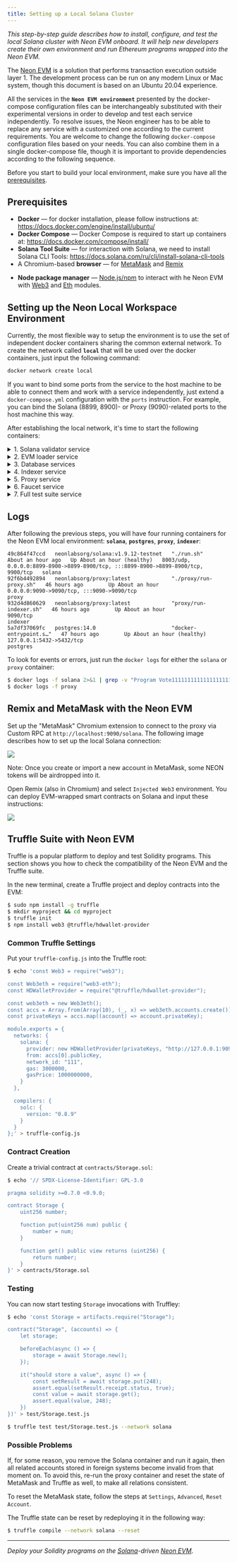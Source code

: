 ```yaml
---
title: Setting up a Local Solana Cluster
---
```


*This step-by-step guide describes how to install, configure, and test the local Solana cluster with Neon EVM onboard. It will help new developers create their own environment and run Ethereum programs wrapped into the Neon EVM.*

The [Neon EVM](https://neon-labs.org/) is a solution that performs transaction execution outside layer 1. The development process can be run on any modern Linux or Mac system, though this document is based on an Ubuntu 20.04 experience.

All the services in the **`Neon EVM environment`** presented by the docker-compose configuration files can be interchangeably substituted with their experimental versions in order to develop and test each service independently. To resolve issues, the Neon engineer has to be able to replace any service with a customized one according to the current requirements. You are welcome to change the following `docker-compose` configuration files based on your needs. You can also combine them in a single docker-compose file, though it is important to provide dependencies according to the following sequence.

Before you start to build your local environment, make sure you have all the [prerequisites](#prerequisites).

## Prerequisites

- **Docker** — for docker installation, please follow instructions at: https://docs.docker.com/engine/install/ubuntu/
- **Docker Compose** — Docker Compose is required to start up containers at: https://docs.docker.com/compose/install/
- **Solana Tool Suite** — for interaction with Solana, we need to install Solana CLI Tools: https://docs.solana.com/ru/cli/install-solana-cli-tools
- A Chromium-based **browser** — for [MetaMask](https://metamask.io/) and [Remix](https://remix.ethereum.org/)
* **Node package manager** — [Node.js/npm](https://www.w3schools.com/nodejs/nodejs_npm.asp) to interact with he Neon EVM with [Web3](https://www.npmjs.com/package/web3) and [Eth](https://www.npmjs.com/package/web3-eth) modules.

## Setting up the Neon Local Workspace Environment

Currently, the most flexible way to setup the environment is to use the set of independent docker containers sharing the common external network. To create the network called **`local`** that will be used over the docker containers, just input the following command:

```bash
docker network create local
```

If you want to bind some ports from the service to the host machine to be able to connect them and work with a service independently, just extend a `docker-compose.yml` configuration with the `ports` instruction. For example, you can bind the Solana (8899, 8900)- or Proxy (9090)-related ports to the host machine this way.

After establishing the local network, it's time to start the following containers:

<details><summary>1. Solana validator service</summary>

This service presents the Solana validator running inside the container

Once you deploy the environment, you'll have the Solana RPC endpoint working from the docker container at the 9090 port. The folder named "solana_state" will be created as well. It contains the Solana ledger to keep the state over restarts. If you need to reset the ledger, just remove this folder and it'll be recreated the next time you run docker-compose.

#### docker-compose.yml

    version: "3"

    services:
      solana:
        container_name: solana
        image: neonlabsorg/solana:${SOLANA_REVISION:-v1.9.12-testnet}
        environment:
          SOLANA_URL: http://solana:8899
          RUST_LOG: solana_runtime::system_instruction_processor=trace,solana_runtime::message_processor=debug,solana_bpf_loader=debug,solana_rbpf=debug
        expose:
          - 8899
          - 8900
        networks:
          - net
        healthcheck:
          test: [ CMD-SHELL, "solana cluster-version -u http://solana:8899" ]
          interval: 5s
          timeout: 10s
          retries: 10
          start_period: 10s
        volumes:
          - "./solana_state:/opt/solana/config/"

    networks:
      net:
        external: yes
        name: local

#### How to Run it in Bash

    $ docker-compose -f solana/docker-compose.yml pull
    $ docker-compose -f solana/docker-compose.yml up -d

</details>

<details><summary>2. EVM loader service</summary>

This container helps deploy the Neon EVM base contract onto Solana that listens for incoming connections on the port 8899. It's important to mention that this container doesn't work as daemon, it just uploads the Neon EVM contract and finishes with a zero return code.

#### docker-compose.yml

    version: "3"

    services:
      evm_loader:
        container_name: evm_loader
        image: neonlabsorg/evm_loader:latest
        environment:
          - SOLANA_URL=http://solana:8899
        networks:
          - net
        command: bash -c "create-test-accounts.sh 1 && deploy-evm.sh && /opt/spl-token create-account HPsV9Deocecw3GeZv1FkAPNCBRfuVyfw9MMwjwRe1xaU && /opt/spl-token mint HPsV9Deocecw3GeZv1FkAPNCBRfuVyfw9MMwjwRe1xaU 1000000000 --owner /opt/evm_loader-keypair.json -- HX14J4Pp9CgSbWP13Dtpm8VLJpNxMYffLtRCRGsx7Edv"

    networks:
      net:
        external: yes
        name: local

#### How to Run it in Bash

       $ docker-compose -f evm-loader/docker-compose.yml pull
       $ docker-compose -f evm-loader/docker-compose.yml up
</details>

<details><summary>3. Database services</summary>

This container aims to handle the database that stores all the relevant Ethereum processing metadata linked to each other: **`transactions`**, **`blocks`**, **`receipts`**, **`accounts`** etc. This data is consumed by the **indexer** service.

#### docker-compose.yml

    version: "3"

    services:
      postgres:
        container_name: postgres
        image: postgres:14.0
        command: postgres -c 'max_connections=1000'
        environment:
          POSTGRES_DB: neon-db
          POSTGRES_USER: neon-proxy
          POSTGRES_PASSWORD: neon-proxy-pass
        hostname: postgres
        healthcheck:
          test: [ CMD-SHELL, "pg_isready -h postgres -p 5432" ]
          interval: 5s
          timeout: 10s
          retries: 10
          start_period: 5s
        networks:
          - net
        ports:
          - "127.0.0.1:5432:5432"
        expose:
          - "5432"

      dbcreation:
        container_name: dbcreation
        image: neonlabsorg/proxy:latest
        environment:
          SOLANA_URL: http://solana:8899
          POSTGRES_DB: neon-db
          POSTGRES_USER: neon-proxy
          POSTGRES_PASSWORD: neon-proxy-pass
          POSTGRES_HOST: postgres
        entrypoint: proxy/run-dbcreation.sh
        networks:
          - net
        depends_on:
          postgres:
            condition: service_healthy


    networks:
      net:
        external: yes
        name: local

#### How to Run it in Bash

    $ docker-compose -f postgres/docker-compose.yml pull
    $ docker-compose -f postgres/docker-compose.yml up -d

</details>


<details><summary>4. Indexer service</summary>

The indexer service indexes all the relevant Ethereum processing metadata consisting of **`signatures`**, **`transactions`**, **`blocks`**, **`receipts`**, **`accounts`**, etc. It gathers all this data from the Solana blockchain, filtering them by the EVM contract address. It also makes it possible to provide our users with the Ethereum API according to the data provided by the whole known operators.

#### docker-compose.yml

    version: "3"

    services:
      indexer:
        container_name: indexer
        image: neonlabsorg/proxy:latest
        environment:
          SOLANA_URL: http://solana:8899
          POSTGRES_DB: neon-db
          POSTGRES_USER: neon-proxy
          POSTGRES_HOST: postgres
          POSTGRES_PASSWORD: neon-proxy-pass
          CONFIG: ci
          START_SLOT: LATEST
        hostname: indexer
        entrypoint: proxy/run-indexer.sh

        networks:
          - net

    networks:
      net:
        external: yes
        name: local

#### How To Run it in Bash

    $ docker-compose -f indexer/docker-compose.yml pull
    $ docker-compose -f indexer/docker-compose.yml up -d

</details>

<details><summary>5. Proxy service</summary>
The Proxy service is a core service that allows Ethereum-like transactions to be processed on Solana, taking full advantage of the functionality native to Solana, including the ability to execute transactions in parallel. It's available on 9090 port.

#### docker-compose.yml

    version: "3"

    services:
      proxy:
        container_name: proxy
        image: neonlabsorg/proxy:latest
        environment:
          - POSTGRES_DB=neon-db
          - POSTGRES_USER=neon-proxy
          - POSTGRES_PASSWORD=neon-proxy-pass
          - POSTGRES_HOST=postgres
          - SOLANA_URL=http://solana:8899
          - EXTRA_GAS=5000
          - EVM_LOADER=53DfF883gyixYNXnM7s5xhdeyV8mVk9T4i2hGV9vG9io
          - CONFIG=ci
          - LOG_NEON_CLI_DEBUG=YES
          - USE_COMBINED_START_CONTINUE=yes
          - NEON_CLI_TIMEOUT=60
          - NEW_USER_AIRDROP_AMOUNT=0
          - WRITE_TRANSACTION_COST_IN_DB=NO
          - START_SLOT=LATEST
          - PERM_ACCOUNT_LIMIT=16
        hostname: proxy
        entrypoint: ./proxy/run-proxy.sh
        ports:
          - "9090:9090"
        expose:
          - "9090"
        networks:
          - net

    networks:
      net:
        external: yes
        name: local

#### How to Run it in Bash

    $ docker-compose -f proxy/docker-compose.yml pull
    $ docker-compose -f proxy/docker-compose.yml up -d

</details>


<details><summary>6. Faucet service</summary>
The Faucet service provides the liquidity in 'NEON' to all the accounts that are mentioned in the incoming requests.

#### docker-compose.yml

    version: "3"

    services:

      faucet:
        container_name: faucet
        image: neonlabsorg/faucet:latest
        environment:
          - FAUCET_RPC_BIND=0.0.0.0
          - FAUCET_RPC_PORT=3333
          - SOLANA_URL=http://solana:8899
          - NEON_ETH_MAX_AMOUNT=50000
          - EVM_LOADER=53DfF883gyixYNXnM7s5xhdeyV8mVk9T4i2hGV9vG9io
          - FAUCET_RPC_ALLOWED_ORIGINS=["https://neonswap.live"]
          - FAUCET_WEB3_ENABLE=false
          - FAUCET_SOLANA_ENABLE=true
          - NEON_OPERATOR_KEYFILE=/opt/faucet/id.json
          - SOLANA_COMMITMENT=confirmed
        entrypoint: /opt/faucet/faucet --config /opt/proxy/faucet.conf run
        ports:
          - 3333:3333
        expose:
          - "3333"
        networks:
          - net

    networks:
      net:
        external: yes
        name: local

#### How to Run it in Bash

    $ docker-compose -f faucet/docker-compose.yml pull
    $ docker-compose -f faucet/docker-compose.yml up -d

</details>


<details><summary>7. Full test suite service</summary>

The full test suite, generally speaking, provides the [OpenZeppelin tests](https://docs.openzeppelin.com/learn/writing-automated-tests) to make sure the infrastructure deployed by this guide works properly. At the end, the `full test suite` outputs the result in the following form:

    Full test passing - 1743
    Full test threshold - 1700
    Check if 1743 is greater or equal 1700

#### full_test_suite/docker-compose.yml

    version: "3"

    services:

      full_test_suite:
        container_name: ${FTS_CONTAINER_NAME:-full_test_suite}
        image: ${FTS_IMAGE:-neonlabsorg/full_test_suite:develop}
        entrypoint: ./run-full-test-suite.sh 2>/dev/null
        environment:
          - NETWORK_NAME=${NETWORK_NAME}
          - PROXY_URL=${PROXY_URL}
          - NETWORK_ID=${NETWORK_ID}
          - REQUEST_AMOUNT=${REQUEST_AMOUNT}
          - FAUCET_URL=${FAUCET_URL}
          - USE_FAUCET=${USE_FAUCET}
          - SOLANA_URL=${SOLANA_URL}
          - FTS_USERS_NUMBER=${FTS_USERS_NUMBER}
          - FTS_JOBS_NUMBER=${FTS_JOBS_NUMBER}

        networks:
          - net

    networks:
      net:
        external: yes
        name: local

#### full_test_suite/local.env

    NETWORK_NAME=local
    PROXY_URL=http://proxy:9090/solana
    NETWORK_ID=111
    REQUEST_AMOUNT=20000
    FAUCET_URL=http://faucet:3333/request_neon
    USE_FAUCET=true
    SOLANA_URL=http://solana:8899
    FTS_USERS_NUMBER=15
    FTS_JOBS_NUMBER=8

#### How to Run it in Bash

    $ docker-compose -f full_test_suite/docker-compose.yml pull
    $ docker-compose -f full_test_suite/docker-compose.yml --env-file full_test_suite/local.env up

</details>

## Logs

After following the previous steps, you will have four running containers for the Neon EVM local environment: **`solana`**, **`postgres`**, **`proxy`**, **`indexer`**:

```
49c864f47ccd   neonlabsorg/solana:v1.9.12-testnet   "./run.sh"               About an hour ago   Up About an hour (healthy)   8003/udp, 0.0.0.0:8899-8900->8899-8900/tcp, :::8899-8900->8899-8900/tcp, 9900/tcp   solana
92f6b4492894   neonlabsorg/proxy:latest             "./proxy/run-proxy.sh"   46 hours ago        Up About an hour             0.0.0.0:9090->9090/tcp, :::9090->9090/tcp                                           proxy
932d4d860629   neonlabsorg/proxy:latest             "proxy/run-indexer.sh"   46 hours ago        Up About an hour             9090/tcp                                                                            indexer
5a7df37069fc   postgres:14.0                        "docker-entrypoint.s…"   47 hours ago        Up About an hour (healthy)   127.0.0.1:5432->5432/tcp                                                            postgres
```

To look for events or errors, just run the `docker logs` for either the `solana` or `proxy` container:

```sh
$ docker logs -f solana 2>&1 | grep -v "Program Vote111111111111111111111111111111111111111"
$ docker logs -f proxy
```

## Remix and MetaMask with the Neon EVM

Set up the "MetaMask" Chromium extension to connect to the proxy via Custom RPC at `http://localhost:9090/solana`. The following image describes how to set up the local Solana connection:  

<div class='neon-img-box-300' style={{textAlign: 'center'}}>  

![](../img/cluster-install-1.png)

</div>

Note: Once you create or import a new account in MetaMask, some NEON tokens will be airdropped into it.

Open Remix (also in Chromium) and select `Injected Web3` environment. You can deploy EVM-wrapped smart contracts on Solana and input these instructions:  

<div class='neon-img-box-300' style={{textAlign: 'center'}}>  

![](../img/cluster-install-2.png)

</div>

## Truffle Suite with Neon EVM

Truffle is a popular platform to deploy and test Solidity programs. This section shows you how to check the compatibility of the Neon EVM and the Truffle suite.

In the new terminal, create a Truffle project and deploy contracts into the EVM:

```sh
$ sudo npm install -g truffle
$ mkdir myproject && cd myproject
$ truffle init
$ npm install web3 @truffle/hdwallet-provider
```

### Common Truffle Settings

Put your `truffle-config.js` into the Truffle root:

```sh
$ echo 'const Web3 = require("web3");

const Web3eth = require("web3-eth");
const HDWalletProvider = require("@truffle/hdwallet-provider");

const web3eth = new Web3eth();
const accs = Array.from(Array(10), (_, x) => web3eth.accounts.create());
const privateKeys = accs.map((account) => account.privateKey);

module.exports = {
  networks: {
    solana: {
      provider: new HDWalletProvider(privateKeys, "http://127.0.0.1:9090/solana"),
      from: accs[0].publicKey,
      network_id: "111",
      gas: 3000000,
      gasPrice: 1000000000,
    }
  },

  compilers: {
    solc: {
      version: "0.8.9"
    }
  }
};' > truffle-config.js
```

### Contract Creation

Create a trivial contract at `contracts/Storage.sol`:

```sh
$ echo '// SPDX-License-Identifier: GPL-3.0

pragma solidity >=0.7.0 <0.9.0;

contract Storage {
    uint256 number;

    function put(uint256 num) public {
        number = num;
    }

    function get() public view returns (uint256) {
        return number;
    }
}' > contracts/Storage.sol
```

### Testing

You can now start testing `Storage` invocations with Truffley:

```sh
$ echo 'const Storage = artifacts.require("Storage");

contract("Storage", (accounts) => {
    let storage;

    beforeEach(async () => {
        storage = await Storage.new();
    });

    it("should store a value", async () => {
        const setResult = await storage.put(248);
        assert.equal(setResult.receipt.status, true);
        const value = await storage.get();
        assert.equal(value, 248);
    })
})' > test/Storage.test.js

$ truffle test test/Storage.test.js --network solana
```

### Possible Problems

If, for some reason, you remove the Solana container and run it again, then all related accounts stored in foreign systems become invalid from that moment on. To avoid this, re-run the proxy container and reset the state of MetaMask and Truffle as well, to make all relations consistent.

To reset the MetaMask state, follow the steps at `Settings`, `Advanced`, `Reset Account`.

The Truffle state can be reset by redeploying it in the following way:

```sh
$ truffle compile --network solana --reset
```

---

*Deploy your Solidity programs on the [Solana](https://solana.com)-driven [Neon EVM](https://neon-labs.org/)*.
